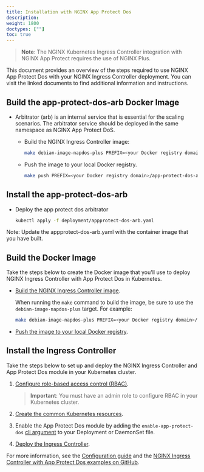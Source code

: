 ```yaml
---
title: Installation with NGINX App Protect Dos
description:
weight: 1800
doctypes: [""]
toc: true
---
```


> **Note**: The NGINX Kubernetes Ingress Controller integration with NGINX App Protect requires the use of NGINX Plus.

This document provides an overview of the steps required to use NGINX App Protect Dos with your NGINX Ingress Controller deployment. You can visit the linked documents to find additional information and instructions.

## Build the app-protect-dos-arb Docker Image

- Arbitrator (arb) is an internal service that is essential for the scaling scenarios. The arbitrator service should be deployed in the same namespace as NGINX App Protect DoS.
   
  - Build the NGINX Ingress Controller image:

    ```bash
    make debian-image-napdos-plus PREFIX=<your Docker registry domain>
    ```
  - Push the image to your local Docker registry. 

    ```bash
    make push PREFIX=<your Docker registry domain>/app-protect-dos-arb  TAG=latest
    ```
## Install the app-protect-dos-arb

- Deploy the app protect dos arbitrator
    ```bash
    kubectl apply -f deployment/appprotect-dos-arb.yaml
    ```
Note: Update the appprotect-dos-arb.yaml with the container image that you have built.

## Build the Docker Image

Take the steps below to create the Docker image that you'll use to deploy NGINX Ingress Controller with App Protect Dos in Kubernetes.

- [Build the NGINX Ingress Controller image](/nginx-ingress-controller/installation/building-ingress-controller-image).

  When running the `make` command to build the image, be sure to use the `debian-image-napdos-plus` target. For example:

    ```bash
    make debian-image-napdos-plus PREFIX=<your Docker registry domain>/nginx-plus-ingress
    ```

- [Push the image to your local Docker registry](/nginx-ingress-controller/installation/building-ingress-controller-image/#building-the-image-and-pushing-it-to-the-private-registry).

## Install the Ingress Controller

Take the steps below to set up and deploy the NGINX Ingress Controller and App Protect Dos module in your Kubernetes cluster.

1. [Configure role-based access control (RBAC)](/nginx-ingress-controller/installation/installation-with-manifests/#configure-rbac).

   > **Important**: You must have an admin role to configure RBAC in your Kubernetes cluster.

2. [Create the common Kubernetes resources](/nginx-ingress-controller/installation/installation-with-manifests/#create-common-resources).
3. Enable the App Protect Dos module by adding the `enable-app-protect-dos` [cli argument](/nginx-ingress-controller/configuration/global-configuration/command-line-arguments/#cmdoption-enable-app-protect-dos) to your Deployment or DaemonSet file.
5. [Deploy the Ingress Controller](/nginx-ingress-controller/installation/installation-with-manifests/#deploy-the-ingress-controller).

For more information, see the [Configuration guide](/nginx-ingress-controller/app-protect-dos/configuration) and the [NGINX Ingress Controller with App Protect Dos examples on GitHub](https://github.com/nginxinc/kubernetes-ingress/tree/v1.11.0/examples/appprotect-dos).
